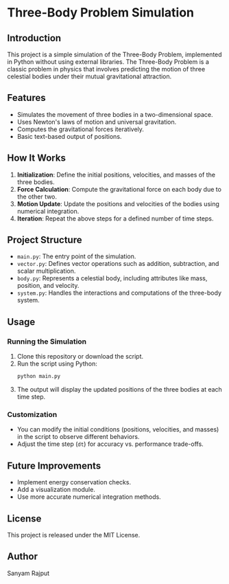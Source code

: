# Three-Body Problem Simulation

## Introduction
This project is a simple simulation of the Three-Body Problem, implemented in Python without using external libraries. The Three-Body Problem is a classic problem in physics that involves predicting the motion of three celestial bodies under their mutual gravitational attraction.

## Features
- Simulates the movement of three bodies in a two-dimensional space.
- Uses Newton's laws of motion and universal gravitation.
- Computes the gravitational forces iteratively.
- Basic text-based output of positions.

## How It Works
1. **Initialization**: Define the initial positions, velocities, and masses of the three bodies.
2. **Force Calculation**: Compute the gravitational force on each body due to the other two.
3. **Motion Update**: Update the positions and velocities of the bodies using numerical integration.
4. **Iteration**: Repeat the above steps for a defined number of time steps.

## Project Structure
- `main.py`: The entry point of the simulation.
- `vector.py`: Defines vector operations such as addition, subtraction, and scalar multiplication.
- `body.py`: Represents a celestial body, including attributes like mass, position, and velocity.
- `system.py`: Handles the interactions and computations of the three-body system.

## Usage
### Running the Simulation
1. Clone this repository or download the script.
2. Run the script using Python:
   ```bash
   python main.py
   ```
3. The output will display the updated positions of the three bodies at each time step.

### Customization
- You can modify the initial conditions (positions, velocities, and masses) in the script to observe different behaviors.
- Adjust the time step (`dt`) for accuracy vs. performance trade-offs.


## Future Improvements
- Implement energy conservation checks.
- Add a visualization module.
- Use more accurate numerical integration methods.

## License
This project is released under the MIT License.

## Author
Sanyam Rajput

